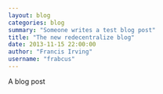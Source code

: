 ```yaml
---
layout: blog
categories: blog
summary: "Someone writes a test blog post"
title: "The new redecentralize blog"
date: 2013-11-15 22:00:00
author: "Francis Irving"
username: "frabcus"
---
```


A blog post
